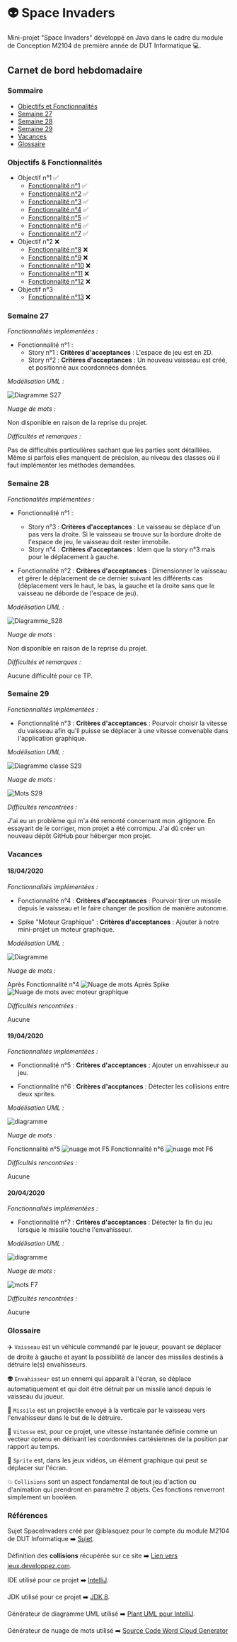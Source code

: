 # :alien: Space Invaders
Mini-projet "Space Invaders" développé en Java dans le cadre du module de Conception M2104 de première année de DUT Informatique :computer:.

## Carnet de bord hebdomadaire

### Sommaire 

- [Objectifs et Fonctionnalités](https://github.com/Benjamin-Pelaudeix/spaceinvader#objectifs--fonctionnalités)
- [Semaine 27](https://github.com/Benjamin-Pelaudeix/spaceinvader#semaine-27)
- [Semaine 28](https://github.com/Benjamin-Pelaudeix/spaceinvader#semaine-28)
- [Semaine 29](https://github.com/Benjamin-Pelaudeix/spaceinvader#semaine-29)
- [Vacances](https://github.com/Benjamin-Pelaudeix/spaceinvader#vacances)
- [Glossaire](https://github.com/Benjamin-Pelaudeix/spaceinvader#glossaire)

### Objectifs & Fonctionnalités

* Objectif n°1 :white_check_mark:
   - [Fonctionnalité n°1](https://github.com/iblasquez/tdd_spaceInvaders/blob/master/enonces/SpaceInvaders_S1_DeplacerVaisseau.md) :white_check_mark:
   - [Fonctionnalité n°2](https://github.com/iblasquez/tdd_spaceInvaders/blob/master/enonces/SpaceInvaders_S2_DimensionnerVaisseau.md) :white_check_mark:
   - [Fonctionnalité n°3](https://github.com/iblasquez/tdd_spaceInvaders/blob/master/enonces/SpaceInvaders_S3_ChoisirVitesseVaisseau.md) :white_check_mark:
   - [Fonctionnalité n°4](https://github.com/iblasquez/tdd_spaceInvaders/blob/master/enonces/SpaceInvaders_S4_TirerMissileDepuisVaisseau.md) :white_check_mark:
   - [Fonctionnalité n°5](https://github.com/iblasquez/tdd_spaceInvaders/blob/master/enonces/SpaceInvaders_S5_Envahisseur.md) :white_check_mark:
   - [Fonctionnalité n°6](https://github.com/iblasquez/tdd_spaceInvaders/blob/master/enonces/SpaceInvaders_S6_DetecterCollision.md) :white_check_mark:
   - [Fonctionnalité n°7](https://github.com/iblasquez/tdd_spaceInvaders/blob/master/enonces/SpaceInvaders_S7_TerminerPartie.md) :white_check_mark:
* Objectif n°2 :x:
   - [Fonctionnalité n°8](https://github.com/iblasquez/tdd_spaceInvaders/blob/master/enonces/SpaceInvaders_S8_TirerPlusieursMissiles.md) :x:
   - [Fonctionnalité n°9](https://github.com/iblasquez/tdd_spaceInvaders/blob/master/enonces/SpaceInvaders_S9_EnvoyerLigneEnvahisseurs.md) :x:
   - [Fonctionnalité n°10](https://github.com/iblasquez/tdd_spaceInvaders/blob/master/enonces/SpaceInvaders_S10_GererScore.md) :x:
   - [Fonctionnalité n°11](https://github.com/iblasquez/tdd_spaceInvaders/blob/master/enonces/SpaceInvaders_S11_TirerMissileDepuisEnvahisseur.md) :x:
   - [Fonctionnalité n°12](https://github.com/iblasquez/tdd_spaceInvaders/blob/master/enonces/SpaceInvaders_S12_EnvoyerHordeEnvahisseurs.md) :x:
* Objectif n°3
   - [Fonctionnalité n°13](https://github.com/iblasquez/tdd_spaceInvaders/blob/master/enonces/SpaceInvaders_S13_SpaceInvadersDeReve.md) :x:

### Semaine 27

_Fonctionnalités implémentées :_

 * Fonctionnalité n°1 :
   - Story n°1 :
      **Critères d'acceptances** : L'espace de jeu est en 2D.
   - Story n°2 :
      **Critères d'acceptances** : Un nouveau vaisseau est créé, et positionné aux coordonnées données.
      
_Modélisation UML :_

![Diagramme S27](/img/spaceinvadersS27.png)

_Nuage de mots :_

Non disponible en raison de la reprise du projet.

_Difficultés et remarques :_

Pas de difficultés particulières sachant que les parties sont détaillées. Même si parfois elles manquent de précision, au niveau des classes où il faut implémenter les méthodes demandées.

### Semaine 28

_Fonctionalités implémentées :_

* Fonctionnalité n°1 :
   - Story n°3 :
      **Critères d'acceptances** : Le vaisseau se déplace d'un pas vers la droite. Si le vaisseau se trouve sur la bordure droite de l'espace de jeu, le vaisseau doit rester immobile.
   - Story n°4 :
      **Critères d'acceptances** : Idem que la story n°3 mais pour le déplacement à gauche.
      
* Fonctionnalité n°2 :
  **Critères d'acceptances** : Dimensionner le vaisseau et gérer le déplacement de ce dernier suivant les différents cas (déplacement vers le haut, le bas, la gauche et la droite sans que le vaisseau ne déborde de l'espace de jeu).
  
_Modélisation UML :_

![Diagramme_S28](/img/spaceinvadersS28.png)

_Nuage de mots :_

Non disponible en raison de la reprise du projet.

_Difficultés et remarques :_

Aucune difficulté pour ce TP.

### Semaine 29

_Fonctionnalités implémentées :_

* Fonctionnalité n°3 :
   **Critères d'acceptances** : Pourvoir choisir la vitesse du vaisseau afin qu'il puisse se déplacer à une vitesse convenable dans l'application graphique.
   
_Modélisation UML :_

![Diagramme classe S29](/img/spaceinvadersS29.png)

_Nuage de mots :_

![Mots S29](/img/motsS29.PNG)

_Difficultés rencontrées :_

J'ai eu un problème qui m'a été remonté concernant mon .gitignore. En essayant de le corriger, mon projet a été corrompu. J'ai dû créer un nouveau dépôt GitHub pour héberger mon projet.

### Vacances

   #### 18/04/2020
_Fonctionnalités implémentées :_

* Fonctionnalité n°4 :
   **Critères d'acceptances** : Pourvoir tirer un missile depuis le vaisseau et le faire changer de position de manière autonome.

* Spike "Moteur Graphique" :
   **Critères d'acceptances** : Ajouter à notre mini-projet un moteur graphique.

_Modélisation UML :_

![Diagramme](/img/spaceinvader_vacs.png)


_Nuage de mots :_

Après Fonctionnalité n°4
![Nuage de mots](/img/motsVacF4.PNG)
Après Spike
![Nuage de mots avec moteur graphique](/img/motsVacs.PNG)

_Difficultés rencontrées :_

Aucune

#### 19/04/2020

_Fonctionnalités implémentées :_

* Fonctionnalité n°5 :
   **Critères d'acceptances** : Ajouter un envahisseur au jeu.
   
* Fonctionnalité n°6 :
   **Critères d'accptances** : Détecter les collisions entre deux sprites.
   
_Modélisation UML :_

![diagramme](/img/spaceinvaderVacF6.png)

_Nuage de mots :_

Fonctionnalité n°5
![nuage mot F5](/img/motsVacF5.PNG)
Fonctionnalité n°6
![nuage mot F6](/img/motsVacF6.PNG)

_Difficultés rencontrées :_

Aucune

#### 20/04/2020

_Fonctionnalités implémentées :_

* Fonctionnalité n°7 :
   **Critères d'acceptances** : Détecter la fin du jeu lorsque le missile touche l'envahisseur.
   
_Modélisation UML :_

![diagramme](/img/spaceinvaderF7.png)

_Nuage de mots :_

![mots F7](/img/motsF7.PNG)

_Difficultés rencontrées :_

Aucune


### Glossaire

:airplane: ``Vaisseau`` est un véhicule commandé par le joueur, pouvant se déplacer de droite à gauche et ayant la possibilité de lancer des missiles destinés à détruire le(s) envahisseurs.

:alien: ``Envahisseur`` est un ennemi qui apparaît à l'écran, se déplace automatiquement et qui doit être détruit par un missile lancé depuis le vaisseau du joueur.

:rocket: ``Missile`` est un projectile envoyé à la verticale par le vaisseau vers l'envahisseur dans le but de le détruire.

:dash: ``Vitesse`` est, pour ce projet, une vitesse instantanée définie comme un vecteur optenu en dérivant les coordonnées cartésiennes de la position par rapport au temps.

:runner: ``Sprite`` est, dans les jeux vidéos, un élément graphique qui peut se déplacer sur l'écran.

:boom: ``Collisions`` sont un aspect fondamental de tout jeu d'action ou d'animation qui prendront en paramètre 2 objets. Ces fonctions renverront simplement un booléen.

### Références

Sujet SpaceInvaders créé par @iblasquez pour le compte du module M2104 de DUT Informatique :arrow_right: [Sujet](https://github.com/iblasquez/tdd_spaceInvaders.git).

Définition des **collisions** récupérée sur ce site :arrow_right: [Lien vers jeux.developpez.com](https://jeux.developpez.com/tutoriels/theorie-des-collisions/).

IDE utilisé pour ce projet :arrow_right: [IntelliJ](https://www.jetbrains.com/fr-fr/idea/download/#section=windows).

JDK utilisé pour ce projet :arrow_right: [JDK 8](https://www.oracle.com/java/technologies/javase-jdk8-downloads.html).

Générateur de diagramme UML utilisé :arrow_right: [Plant UML pour IntelliJ](https://plugins.jetbrains.com/plugin/7017-plantuml-integration).

Générateur de nuage de mots utilisé :arrow_right: [Source Code Word Cloud Generator](https://github.com/iblasquez/enseignement-iut-m2104-conception/blob/master/ressources/Word%20Cloud%20Generator.zip)
